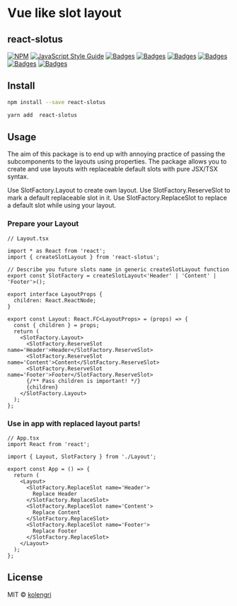 # Vue like slot layout

## react-slotus

[![NPM](https://img.shields.io/npm/v/react-slotus.svg)](https://www.npmjs.com/package/react-slotus)
[![JavaScript Style Guide](https://img.shields.io/badge/code_style-standard-brightgreen.svg)](https://standardjs.com)
[![Badges](https://badgen.net/npm/license/react-slotus)](https://www.npmjs.com/package/react-slotus)
[![Badges](https://badgen.net/npm/dependents/react-slotus)](https://www.npmjs.com/package/react-slotus)
[![Badges](https://badgen.net/npm/types/react-slotus)](https://www.npmjs.com/package/react-slotus)
[![Badges](https://badgen.net/github/issues/kolengri/react-slotus)](https://www.npmjs.com/package/react-slotus)
[![Badges](https://badgen.net/bundlephobia/min/react-slotus)](https://bundlephobia.com/result?p=react-slotus)
[![Badges](https://badgen.net/bundlephobia/minzip/react-slotus)](https://bundlephobia.com/result?p=react-slotus)

## Install

```bash
npm install --save react-slotus
```

```bash
yarn add  react-slotus
```

## Usage

The aim of this package is to end up with annoying practice of passing the subcomponents to the layouts using properties. The package allows you to create and use layouts with replaceable default slots with pure JSX/TSX syntax.

Use SlotFactory.Layout to create own layout.
Use SlotFactory.ReserveSlot to mark a default replaceable slot in it.
Use SlotFactory.ReplaceSlot to replace a default slot while using your layout.


### Prepare your Layout

```tsx
// Layout.tsx

import * as React from 'react';
import { createSlotLayout } from 'react-slotus';

// Describe you future slots name in generic createSlotLayout function
export const SlotFactory = createSlotLayout<'Header' | 'Content' | 'Footer'>();

export interface LayoutProps {
  children: React.ReactNode;
}

export const Layout: React.FC<LayoutProps> = (props) => {
  const { children } = props;
  return (
    <SlotFactory.Layout>
      <SlotFactory.ReserveSlot name='Header'>Header</SlotFactory.ReserveSlot>
      <SlotFactory.ReserveSlot name='Content'>Content</SlotFactory.ReserveSlot>
      <SlotFactory.ReserveSlot name='Footer'>Footer</SlotFactory.ReserveSlot>
      {/** Pass children is important! */}
      {children}
    </SlotFactory.Layout>
  );
};
```

### Use in app with replaced layout parts!

```tsx
// App.tsx
import React from 'react';

import { Layout, SlotFactory } from './Layout';

export const App = () => {
  return (
    <Layout>
      <SlotFactory.ReplaceSlot name='Header'>
        Replace Header
      </SlotFactory.ReplaceSlot>
      <SlotFactory.ReplaceSlot name='Content'>
        Replace Content
      </SlotFactory.ReplaceSlot>
      <SlotFactory.ReplaceSlot name='Footer'>
        Replace Footer
      </SlotFactory.ReplaceSlot>
    </Layout>
  );
};
```

## License

MIT © [kolengri](https://github.com/kolengri)
